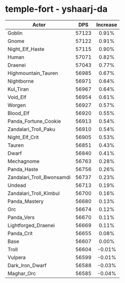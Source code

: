 # temple-fort - yshaarj-da
| Actor | DPS | Increase |
|---|:---:|:---:|
|Goblin|57123|0.91%|
|Gnome|57122|0.91%|
|Night_Elf_Haste|57115|0.90%|
|Human|57071|0.82%|
|Draenei|57043|0.77%|
|Highmountain_Tauren|56985|0.67%|
|Nightborne|56971|0.64%|
|Kul_Tiran|56967|0.64%|
|Void_Elf|56954|0.61%|
|Worgen|56927|0.57%|
|Blood_Elf|56920|0.55%|
|Panda_Fortune_Cookie|56913|0.54%|
|Zandalari_Troll_Paku|56910|0.54%|
|Night_Elf_Crit|56905|0.53%|
|Tauren|56851|0.43%|
|Dwarf|56840|0.41%|
|Mechagnome|56763|0.28%|
|Panda_Haste|56756|0.26%|
|Zandalari_Troll_Bwonsamdi|56737|0.23%|
|Undead|56713|0.19%|
|Zandalari_Troll_Kimbul|56700|0.16%|
|Panda_Mastery|56680|0.13%|
|Orc|56674|0.12%|
|Panda_Vers|56670|0.11%|
|Lightforged_Draenei|56669|0.11%|
|Panda_Crit|56655|0.08%|
|Base|56607|0.00%|
|Troll|56604|-0.01%|
|Vulpera|56599|-0.01%|
|Dark_Iron_Dwarf|56588|-0.03%|
|Maghar_Orc|56585|-0.04%|
